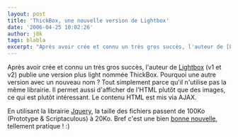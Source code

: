 ```yaml
---
layout: post
title: 'ThickBox, une nouvelle version de Lightbox'
date: '2006-04-25 10:02:26'
author: j0k
tags: blabla
excerpt: "Après avoir crée et connu un très gros succès, l'auteur de [Lightbox](http://www.j0k3r.net/news-lightbox-js-v2-0-1189.html) (v1 et v2) publie une version plus light nommée ThickBox.     \nPourquoi une autre version avec un nouveau nom ? Tout simplement parce qu'il n'utilise pas la même librairie. Il permet aussi d'afficher de l'HTML plutôt que des images,      …"
---
```


Après avoir crée et connu un très gros succès, l'auteur de [Lightbox](http://www.j0k3r.net/news-lightbox-js-v2-0-1189.html) (v1 et v2) publie une version plus light nommée ThickBox.
Pourquoi une autre version avec un nouveau nom ? Tout simplement parce qu'il n'utilise pas la même librairie. Il permet aussi d'afficher de l'HTML plutôt que des images, ce qui est plutôt intéressant. Le contenu HTML est mis via AJAX.

En utilisant la librairie [Jquery](http://jquery.com/), la taille des fichiers passent de 100Ko (Prototype &amp; Scriptaculous) à 20Ko.   Bref c'est une bien [bonne nouvelle](http://codylindley.com/Javascript/257/thickbox-one-box-to-rule-them-all), tellement pratique ! :)
